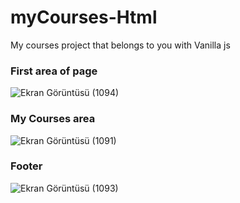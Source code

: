 # myCourses-Html
My courses project that belongs to you with Vanilla js


### First area of page
![Ekran Görüntüsü (1094)](https://github.com/user-attachments/assets/efbeda4e-d1f5-4bfe-96a3-3bf6338756be)


### My Courses area
![Ekran Görüntüsü (1091)](https://github.com/user-attachments/assets/ca9a56d6-2efb-433d-898f-af31a8edff51)

### Footer
![Ekran Görüntüsü (1093)](https://github.com/user-attachments/assets/aedfdf80-72e7-4630-b1f8-7335835a8983)
